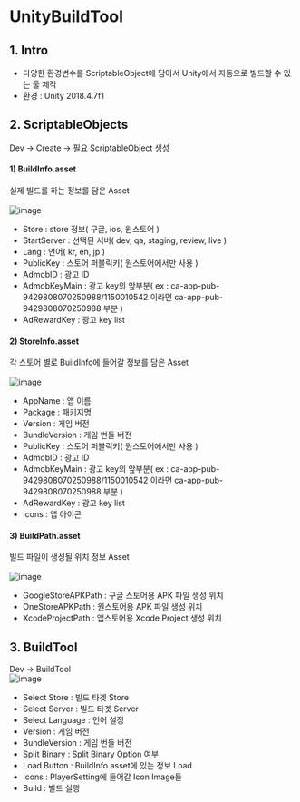 # UnityBuildTool
## 1. Intro
- 다양한 환경변수를 ScriptableObject에 담아서 Unity에서 자동으로 빌드할 수 있는 툴 제작
- 환경 : Unity 2018.4.7f1
## 2. ScriptableObjects
Dev -> Create -> 필요 ScriptableObject 생성
#### 1) BuildInfo.asset
실제 빌드를 하는 정보를 담은 Asset</br></br>
![image](https://github.com/user-attachments/assets/39e05d43-55d1-44fe-aefd-9c2d9eb6c6a3)
- Store : store 정보( 구글, ios, 원스토어 )
- StartServer : 선택된 서버( dev, qa, staging, review, live )
- Lang : 언어( kr, en, jp )
- PublicKey : 스토어 퍼블릭키( 원스토어에서만 사용 )
- AdmobID : 광고 ID
- AdmobKeyMain : 광고 key의 앞부분( ex : ca-app-pub-9429808070250988/1150010542 이라면 ca-app-pub-9429808070250988 부분 )
- AdRewardKey : 광고 key list
#### 2) StoreInfo.asset
각 스토어 별로 BuildInfo에 들어갈 정보를 담은 Asset</br></br>
![image](https://github.com/user-attachments/assets/8a236270-dcdd-4543-b695-001e8d725099)
- AppName : 앱 이름
- Package : 패키지명
- Version : 게임 버전
- BundleVersion : 게임 번들 버전
- PublicKey : 스토어 퍼블릭키( 원스토어에서만 사용 )
- AdmobID : 광고 ID
- AdmobKeyMain : 광고 key의 앞부분( ex : ca-app-pub-9429808070250988/1150010542 이라면 ca-app-pub-9429808070250988 부분 )
- AdRewardKey : 광고 key list
- Icons : 앱 아이콘
#### 3) BuildPath.asset
빌드 파일이 생성될 위치 정보 Asset</br></br>
![image](https://github.com/user-attachments/assets/2e713e6c-54a1-4e7f-a81c-c450bc81965f)
- GoogleStoreAPKPath : 구글 스토어용 APK 파일 생성 위치
- OneStoreAPKPath : 원스토어용 APK 파일 생성 위치
- XcodeProjectPath : 앱스토어용 Xcode Project 생성 위치
## 3. BuildTool
Dev -> BuildTool</br>
![image](https://github.com/user-attachments/assets/5ccd30d7-f26c-4223-9789-7d55a99a2743)
- Select Store : 빌드 타겟 Store
- Select Server : 빌드 타겟 Server
- Select Language : 언어 설정
- Version : 게임 버전
- BundleVersion : 게임 번들 버전
- Split Binary : Split Binary Option 여부
- Load Button : BuildInfo.asset에 있는 정보 Load
- Icons : PlayerSetting에 들어갈 Icon Image들
- Build : 빌드 실행
